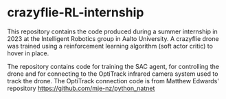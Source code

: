 # crazyflie-RL-internship
This repository contains the code produced during a summer internship in 2023 at the Intelligent Robotics group in Aalto University. A crazyflie drone was trained using a reinforcement learning algorithm (soft actor critic) to hover in place.

The repository contains code for training the SAC agent, for controlling the drone and for connecting to the OptiTrack infrared camera system used to track the drone. The OptiTrack connection code is from Matthew Edwards' repository https://github.com/mje-nz/python_natnet
